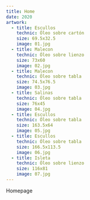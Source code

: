 ```yaml
---
title: Home
date: 2020
artwork:
  - title: Escullos
    technic: Óleo sobre cartón
    size: 69.5x32.5
    image: 01.jpg
  - title: Malecon
    technic: Óleo sobre lienzo
    size: 73x60
    image: 02.jpg
  - title: Malecon
    technic: Óleo sobre tabla
    size: 74.5x76.5
    image: 03.jpg
  - title: Salinas
    technic: Óleo sobre tabla
    size: 76x45
    image: 04.jpg
  - title: Escullos
    technic: Óleo sobre tabla
    size: 163.5x64
    image: 05.jpg
  - title: Escullos
    technic: Óleo sobre tabla
    size: 166.5x113.5
    image: 06.jpg
  - title: Isleta
    technic: Óleo sobre lienzo
    size: 116x81
    image: 07.jpg
---
```


Homepage
